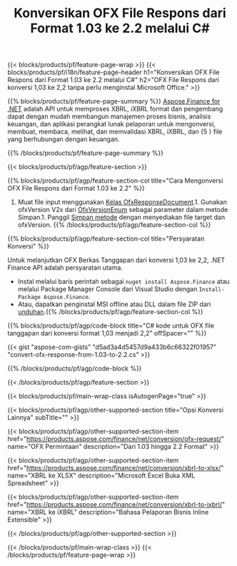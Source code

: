 ﻿---
title: Konversikan OFX File Respons dari Format 1.03 ke 2.2 melalui C#
description: Kode contoh untuk OFX file permintaan dari 1,03 menjadi 2,2 C# konversi. Gunakan API kode contoh untuk konversi permintaan OFX batch dalam aplikasi berbasis .NET. 
url: /id/net/conversion/ofx-response/
family: finance
platformtag: net
feature: conversion
informat: OFX Response 1.03
outformat: OFX Response 2.2
otherformats: OFX Response
---
{{< blocks/products/pf/feature-page-wrap >}}
{{< blocks/products/pf/i18n/feature-page-header h1="Konversikan OFX File Respons dari Format 1.03 ke 2.2 melalui C#" h2="OFX File Respons dari konversi 1,03 ke 2,2 tanpa perlu menginstal Microsoft Office." >}}

{{% blocks/products/pf/feature-page-summary %}}
[Aspose.Finance for .NET](https://products.aspose.com/finance/net/) adalah API untuk memproses XBRL, iXBRL format dan pengembang dapat dengan mudah membangun manajemen proses bisnis, analisis keuangan, dan aplikasi perangkat lunak pelaporan untuk mengonversi, membuat, membaca, melihat, dan memvalidasi XBRL, iXBRL, dan {5 } file yang berhubungan dengan keuangan. 

{{% /blocks/products/pf/feature-page-summary %}}

{{< blocks/products/pf/agp/feature-section >}}

{{% blocks/products/pf/agp/feature-section-col title="Cara Mengonversi OFX File Respons dari Format 1.03 ke 2.2" %}}
1. Muat file input menggunakan [Kelas OfxResponseDocument](https://apireference.aspose.com/finance/net/aspose.finance.ofx/ofxresponsedocument).1. Gunakan ofxVersion V2x dari [OfxVersionEnum](https://apireference.aspose.com/finance/net/aspose.finance.ofx/ofxversionenum) sebagai parameter dalam metode Simpan.1. Panggil [Simpan metode](https://apireference.aspose.com/finance/net/aspose.finance.ofx/ofxresponsedocument/methods/save) dengan menyediakan file target dan ofxVersion.
{{% /blocks/products/pf/agp/feature-section-col %}}

{{% blocks/products/pf/agp/feature-section-col title="Persyaratan Konversi" %}}

Untuk melanjutkan OFX Berkas Tanggapan dari konversi 1,03 ke 2,2, .NET Finance API adalah persyaratan utama.
- Instal melalui baris perintah sebagai ```nuget install Aspose.Finance``` atau melalui Package Manager Console dari Visual Studio dengan ```Install-Package Aspose.Finance```.
- Atau, dapatkan penginstal MSI offline atau DLL dalam file ZIP dari [unduhan](https://downloads.aspose.com/finance/net).{{% /blocks/products/pf/agp/feature-section-col %}}

{{% blocks/products/pf/agp/code-block title="C# kode untuk OFX file tanggapan dari konversi format 1,03 menjadi 2,2" offSpacer="" %}}

{{< gist "aspose-com-gists" "d5ad3a4d5457d9a433b6c66322f01957" "convert-ofx-response-from-1.03-to-2.2.cs" >}}

{{% /blocks/products/pf/agp/code-block %}}

{{< /blocks/products/pf/agp/feature-section >}}

{{< blocks/products/pf/main-wrap-class isAutogenPage="true" >}}

{{< blocks/products/pf/agp/other-supported-section title="Opsi Konversi Lainnya" subTitle="" >}}

{{< blocks/products/pf/agp/other-supported-section-item href="https://products.aspose.com/finance/net/conversion/ofx-request/" name="OFX Permintaan" description="Dari 1.03 hingga 2.2 Format" >}}

{{< blocks/products/pf/agp/other-supported-section-item href="https://products.aspose.com/finance/net/conversion/xbrl-to-xlsx/" name="XBRL ke XLSX" description="Microsoft Excel Buka XML Spreadsheet" >}}

{{< blocks/products/pf/agp/other-supported-section-item href="https://products.aspose.com/finance/net/conversion/xbrl-to-ixbrl/" name="XBRL ke iXBRL" description="Bahasa Pelaporan Bisnis Inline Extensible" >}}

{{< /blocks/products/pf/agp/other-supported-section >}}

{{< /blocks/products/pf/main-wrap-class >}}
{{< /blocks/products/pf/feature-page-wrap >}}